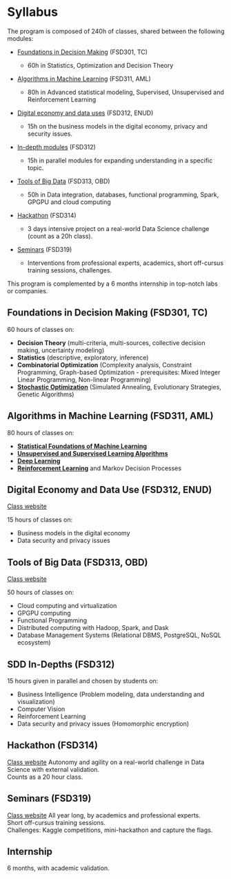# Syllabus

The program is composed of 240h of classes, shared between the following modules:

- [Foundations in Decision Making](#fsd301) (FSD301, TC)
    * 60h in Statistics, Optimization and Decision Theory

- [Algorithms in Machine Learning](#fsd311) (FSD311, AML)<br>
    * 80h in Advanced statistical modeling, Supervised, Unsupervised and Reinforcement Learning

- [Digital economy and data uses](#fsd312) (FSD312, ENUD)<br>
    * 15h on the business models in the digital economy, privacy and security issues.

- [In-depth modules](#fsd312) (FSD312)<br>
    * 15h in parallel modules for expanding understanding in a specific topic.

- [Tools of Big Data](#fsd313) (FSD313, OBD)<br>
    * 50h in Data integration, databases, functional programming, Spark, GPGPU and cloud computing

- [Hackathon](#fsd314) (FSD314)<br>
    * 3 days intensive project on a real-world Data Science challenge (count as a 20h class).

- [Seminars](#fsd319) (FSD319)<br>
    * Interventions from professional experts, academics, short off-cursus training sessions, challenges.

This program is complemented by a 6 months internship in top-notch labs or companies.

## <a id="fsd301"></a>Foundations in Decision Making (FSD301, TC)

60 hours of classes on:

- **Decision Theory** (multi-criteria, multi-sources, collective decision making, uncertainty modeling)
- **Statistics** (descriptive, exploratory, inference)
- **Combinatorial Optimization** (Complexity analysis, Constraint Programming, Graph-based Optimization - prerequisites: Mixed Integer Linear Programming, Non-linear Programming)
- [**Stochastic Optimization**](https://supaerodatascience.github.io/stochastic/) (Simulated Annealing, Evolutionary Strategies, Genetic Algorithms)

## <a id="fsd311"></a>Algorithms in Machine Learning (FSD311, AML)

80 hours of classes on:

- [**Statistical Foundations of Machine Learning**](https://supaerodatascience.github.io/stat-ml/) 
- [**Unsupervised and Supervised Learning Algorithms**](https://supaerodatascience.github.io/machine-learning/) 
- [**Deep Learning**](https://supaerodatascience.github.io/deep-learning/) 
- [**Reinforcement Learning**](https://supaerodatascience.github.io/reinforcement-learning/) and Markov Decision Processes 

## <a id="fsd312"></a>Digital Economy and Data Use (FSD312, ENUD)
[Class website](https://supaerodatascience.github.io/enud.html)

15 hours of classes on:

- Business models in the digital economy
- Data security and privacy issues

## <a id="fsd313"></a>Tools of Big Data (FSD313, OBD)
[Class website](https://supaerodatascience.github.io/OBD/)<br/>

50 hours of classes on:

- Cloud computing and virtualization
- GPGPU computing
- Functional Programming
- Distributed computing with Hadoop, Spark, and Dask
- Database Management Systems (Relational DBMS, PostgreSQL, NoSQL ecosystem)

## <a id="fsd312"></a>SDD In-Depths (FSD312)

15 hours given in parallel and chosen by students on:

- Business Intelligence (Problem modeling, data understanding and visualization)
- Computer Vision
- Reinforcement Learning
- Data security and privacy issues (Homomorphic encryption)

## <a id="fsd314"></a>Hackathon (FSD314)
[Class website](https://supaerodatascience.github.io/hackathon.html)
Autonomy and agility on a real-world challenge in Data Science with external validation.<br>
Counts as a 20 hour class.<br>

## <a id="fsd319"></a>Seminars (FSD319)
[Class website](https://supaerodatascience.github.io/seminars.html)
All year long, by academics and professional experts.<br>
Short off-cursus training sessions.<br>
Challenges: Kaggle competitions, mini-hackathon and capture the flags.

## <a id="internship"></a>Internship
6 months, with academic validation.
